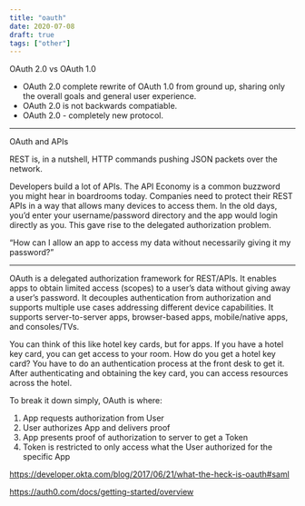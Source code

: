 ```yaml
---
title: "oauth"
date: 2020-07-08
draft: true
tags: ["other"]
---
```


OAuth 2.0 vs OAuth 1.0

- OAuth 2.0 complete rewrite of OAuth 1.0 from ground up, sharing only the overall goals and general user experience.
- OAuth 2.0 is not backwards compatiable.
- OAuth 2.0 - completely new protocol.

---

OAuth and APIs

REST is, in a nutshell, HTTP commands pushing JSON packets over the network.

Developers build a lot of APIs. The API Economy is a common buzzword you might hear in boardrooms today.
Companies need to protect their REST APIs in a way that allows many devices to access them.
In the old days, you’d enter your username/password directory and the app would login directly as you.
This gave rise to the delegated authorization problem.

“How can I allow an app to access my data without necessarily giving it my password?”

---

OAuth is a delegated authorization framework for REST/APIs. It enables apps to obtain limited access (scopes) to a user’s data without giving away a user’s password. It decouples authentication from authorization and supports multiple use cases addressing different device capabilities. It supports server-to-server apps, browser-based apps, mobile/native apps, and consoles/TVs.

You can think of this like hotel key cards, but for apps. If you have a hotel key card, you can get access to your room. How do you get a hotel key card? You have to do an authentication process at the front desk to get it. After authenticating and obtaining the key card, you can access resources across the hotel.

To break it down simply, OAuth is where:

1. App requests authorization from User
2. User authorizes App and delivers proof
3. App presents proof of authorization to server to get a Token
4. Token is restricted to only access what the User authorized for the specific App

https://developer.okta.com/blog/2017/06/21/what-the-heck-is-oauth#saml

https://auth0.com/docs/getting-started/overview
